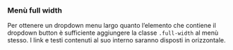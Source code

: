### Menù full width

Per ottenere un dropdown menu largo quanto l’elemento che contiene il dropdown button è sufficiente aggiungere la classe `.full-width` al menù stesso.
I link e testi contenuti al suo interno saranno disposti in orizzontale.

<!-- STORY -->
